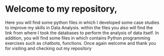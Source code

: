 # Welcome to my repository,

Here you will find some python files in which I developed some case studies to improve my skills in Data Analysis. 
within the files you also will find the link from where I took the databases to perform the analysis of data itself.
In addition, you will find some files in which contains Python programming exercises such as chatbots, functions.
Once again welcome and thank you for visiting and checking out my repository
